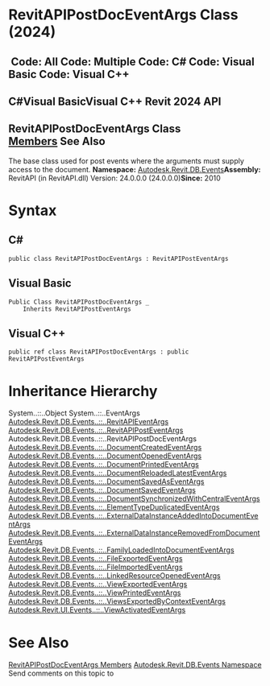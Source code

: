 # RevitAPIPostDocEventArgs Class (2024)

﻿
 Code: All Code: Multiple Code: C# Code: Visual Basic Code: Visual C++   
---  
C#Visual BasicVisual C++
Revit 2024 API  
---  
RevitAPIPostDocEventArgs Class  
[Members](491d43a0-806c-6fc9-fb1e-28fbe1903394.md "RevitAPIPostDocEventArgs Members") See Also  
---  
The base class used for post events where the arguments must supply access to the document. 
**Namespace:** [Autodesk.Revit.DB.Events](b86712d6-83b3-e044-8016-f9881ecd3800.md "Autodesk.Revit.DB.Events Namespace")**Assembly:** RevitAPI (in RevitAPI.dll) Version: 24.0.0.0 (24.0.0.0)**Since:** 2010 
# Syntax
C#  
---  
```text
public class RevitAPIPostDocEventArgs : RevitAPIPostEventArgs
```
  
Visual Basic  
---  
```text
Public Class RevitAPIPostDocEventArgs _
	Inherits RevitAPIPostEventArgs
```
  
Visual C++  
---  
```text
public ref class RevitAPIPostDocEventArgs : public RevitAPIPostEventArgs
```
  
# Inheritance Hierarchy
System..::..Object System..::..EventArgs [Autodesk.Revit.DB.Events..::..RevitAPIEventArgs](7c98499c-e345-cfda-ef89-48eccd3c9992.md "RevitAPIEventArgs Class") [Autodesk.Revit.DB.Events..::..RevitAPIPostEventArgs](93554f52-0145-3454-5697-3f1015e46434.md "RevitAPIPostEventArgs Class") Autodesk.Revit.DB.Events..::..RevitAPIPostDocEventArgs [Autodesk.Revit.DB.Events..::..DocumentCreatedEventArgs](bd300a6c-382a-60f0-a8b4-eae4a8368bf9.md "DocumentCreatedEventArgs Class") [Autodesk.Revit.DB.Events..::..DocumentOpenedEventArgs](0c6c3227-ecad-6a5f-c1b1-d08745360637.md "DocumentOpenedEventArgs Class") [Autodesk.Revit.DB.Events..::..DocumentPrintedEventArgs](12e3944c-0c43-8c08-d3d0-15828d9a6337.md "DocumentPrintedEventArgs Class") [Autodesk.Revit.DB.Events..::..DocumentReloadedLatestEventArgs](0e00db2f-a160-8922-e993-346a9040bc5d.md "DocumentReloadedLatestEventArgs Class") [Autodesk.Revit.DB.Events..::..DocumentSavedAsEventArgs](6ac311cc-14e9-639f-a8d7-e321927e0c14.md "DocumentSavedAsEventArgs Class") [Autodesk.Revit.DB.Events..::..DocumentSavedEventArgs](7bcc6ea7-4e7e-588b-232d-ed94d70d2c5e.md "DocumentSavedEventArgs Class") [Autodesk.Revit.DB.Events..::..DocumentSynchronizedWithCentralEventArgs](ff0bae6e-c1b8-7b7a-cbc9-3b419b7b0c48.md "DocumentSynchronizedWithCentralEventArgs Class") [Autodesk.Revit.DB.Events..::..ElementTypeDuplicatedEventArgs](7ec2ef50-ea02-2e47-a854-490d00285cd1.md "ElementTypeDuplicatedEventArgs Class") [Autodesk.Revit.DB.Events..::..ExternalDataInstanceAddedIntoDocumentEventArgs](b93d3383-21af-d252-06ff-9d0ed7f75ea9.md "ExternalDataInstanceAddedIntoDocumentEventArgs Class") [Autodesk.Revit.DB.Events..::..ExternalDataInstanceRemovedFromDocumentEventArgs](471c4688-8595-9ef9-db74-eccd12ae44a4.md "ExternalDataInstanceRemovedFromDocumentEventArgs Class") [Autodesk.Revit.DB.Events..::..FamilyLoadedIntoDocumentEventArgs](a63d4c02-fc75-445b-edf5-d9068465fb1a.md "FamilyLoadedIntoDocumentEventArgs Class") [Autodesk.Revit.DB.Events..::..FileExportedEventArgs](8f668506-1f9b-0282-f6df-66428891ad3b.md "FileExportedEventArgs Class") [Autodesk.Revit.DB.Events..::..FileImportedEventArgs](87f5b053-2c42-7b57-a58d-4b2489f461cc.md "FileImportedEventArgs Class") [Autodesk.Revit.DB.Events..::..LinkedResourceOpenedEventArgs](4d82ed63-8fd2-71a9-52e8-4695ab299b1b.md "LinkedResourceOpenedEventArgs Class") [Autodesk.Revit.DB.Events..::..ViewExportedEventArgs](d0e95c70-c5f4-8b12-2f7a-5279ba667948.md "ViewExportedEventArgs Class") [Autodesk.Revit.DB.Events..::..ViewPrintedEventArgs](8d683cd4-c19b-034f-8b42-653b024e7aa4.md "ViewPrintedEventArgs Class") [Autodesk.Revit.DB.Events..::..ViewsExportedByContextEventArgs](141e1a8c-7675-bb1f-fe54-eaf00b2bd75b.md "ViewsExportedByContextEventArgs Class") [Autodesk.Revit.UI.Events..::..ViewActivatedEventArgs](3c54cedc-bdbd-fb2c-2250-cb7387a5c3d4.md "ViewActivatedEventArgs Class")
# See Also
[RevitAPIPostDocEventArgs Members](491d43a0-806c-6fc9-fb1e-28fbe1903394.md "RevitAPIPostDocEventArgs Members")
[Autodesk.Revit.DB.Events Namespace](b86712d6-83b3-e044-8016-f9881ecd3800.md "Autodesk.Revit.DB.Events Namespace")
Send comments on this topic to 